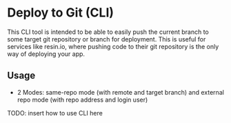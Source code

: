 # Deploy to Git (CLI)
This CLI tool is intended to be able to easily push the current branch to some target git repository or branch for deployment. 
This is useful for services like resin.io, where pushing code to their git repository is the only way of deploying your app. 

## Usage

- 2 Modes: same-repo mode (with remote and target branch) and external repo mode (with repo address and login user)

TODO: insert how to use CLI here